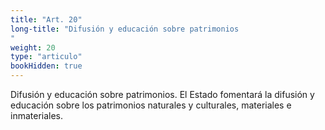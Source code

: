 ```yaml
---
title: "Art. 20"
long-title: "Difusión y educación sobre patrimonios
"
weight: 20
type: "articulo"
bookHidden: true
---
```

Difusión y educación sobre patrimonios. El Estado fomentará la difusión y educación sobre los patrimonios naturales y culturales, materiales e inmateriales.
